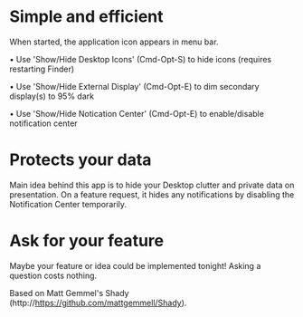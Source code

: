 Simple and efficient
====================

When started, the application icon appears in menu bar.

• Use 'Show/Hide Desktop Icons' (Cmd-Opt-S) to hide icons (requires restarting Finder)

• Use 'Show/Hide External Display' (Cmd-Opt-E) to dim secondary display(s) to 95% dark

• Use 'Show/Hide Notication Center' (Cmd-Opt-E) to enable/disable notification center


Protects your data
==================
Main idea behind this app is to hide your Desktop clutter and private data on presentation. On a feature request, it 
hides any notifications by disabling the Notification Center temporarily.


Ask for your feature
====================
Maybe your feature or idea could be implemented tonight! Asking a question costs nothing.

Based on Matt Gemmel's Shady (http://https://github.com/mattgemmell/Shady).
